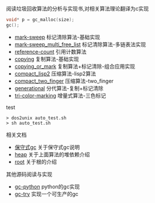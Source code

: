 阅读垃圾回收算法的分析与实现书,对相关算法理论翻译为c实现
```c
void* p = gc_malloc(size);
gc();
```
- [mark-sweep](mark-sweep) 标记清除算法-基础实现
- [mark-sweep_multi_free_list](mark-sweep-multi-free-list) 标记清除算法-多链表法实现
- [reference-count](refcount) 引用计数算法
- [copying](copying) 复制算法-基础实现
- [copying_or_mark](copying-or-mark) 复制算法+标记清除-组合应用实现
- [compact_lisp2](compact-lisp2) 压缩算法-lisp2算法
- [compact_two_finger](compact-two-finger) 压缩算法-two_finger
- [generational](generational) 分代算法-复制+标记清除
- [tri-color-marking](tri-color-marking) 增量式算法-三色标记

test
```asciidoc
> dos2unix auto_test.sh
> sh auto_test.sh
```

相关文档
- [保守式gc](conservative.md) 关于保守式gc说明
- [heap](heap.md) 关于上面算法的堆依赖介绍
- [root](root.md) 关于根的介绍

其他源码阅读与实现
- [gc-python](gc-python) python的gc实现
- [gc-try](gc-try) 实现一个可生产的gc




